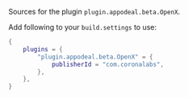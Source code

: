 Sources for the plugin `plugin.appodeal.beta.OpenX`.

Add following to your `build.settings` to use:
```lua
{
    plugins = {
        "plugin.appodeal.beta.OpenX" = {
            publisherId = "com.coronalabs",
        },
    },
}
```
